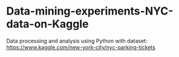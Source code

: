 # Data-mining-experiments-NYC-data-on-Kaggle
Data processing and analysis using Python with dataset:
https://www.kaggle.com/new-york-city/nyc-parking-tickets
